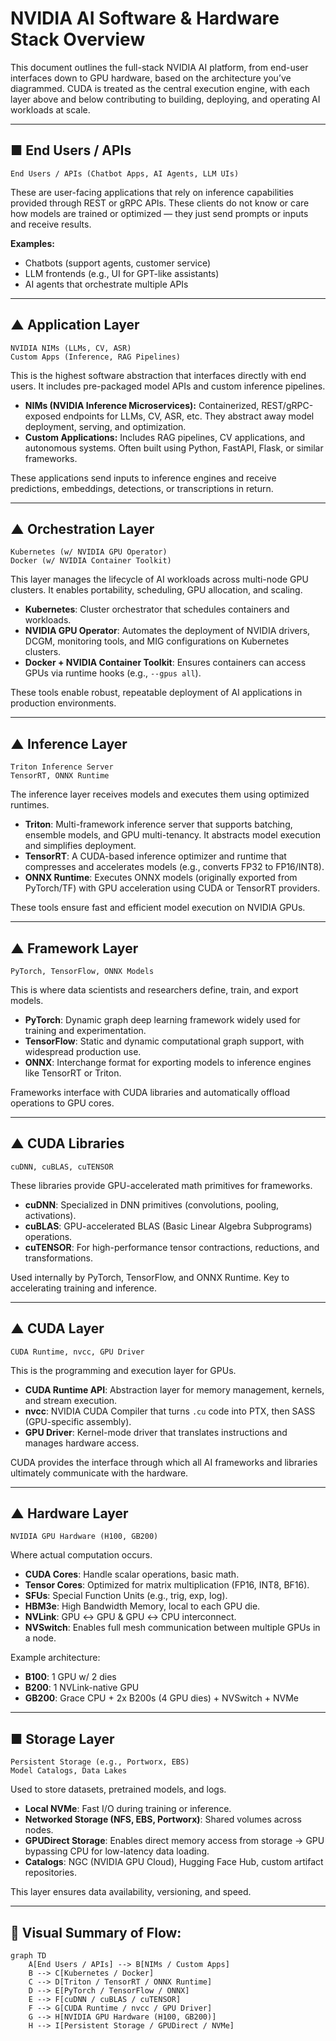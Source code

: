 # NVIDIA AI Software & Hardware Stack Overview

This document outlines the full-stack NVIDIA AI platform, from end-user interfaces down to GPU hardware, based on the architecture you’ve diagrammed. CUDA is treated as the central execution engine, with each layer above and below contributing to building, deploying, and operating AI workloads at scale.

---

## ■ End Users / APIs
```
End Users / APIs (Chatbot Apps, AI Agents, LLM UIs)
```
These are user-facing applications that rely on inference capabilities provided through REST or gRPC APIs. These clients do not know or care how models are trained or optimized — they just send prompts or inputs and receive results.

**Examples:**
- Chatbots (support agents, customer service)
- LLM frontends (e.g., UI for GPT-like assistants)
- AI agents that orchestrate multiple APIs

---

## ▲ Application Layer
```
NVIDIA NIMs (LLMs, CV, ASR)
Custom Apps (Inference, RAG Pipelines)
```
This is the highest software abstraction that interfaces directly with end users. It includes pre-packaged model APIs and custom inference pipelines.

- **NIMs (NVIDIA Inference Microservices):** Containerized, REST/gRPC-exposed endpoints for LLMs, CV, ASR, etc. They abstract away model deployment, serving, and optimization.
- **Custom Applications:** Includes RAG pipelines, CV applications, and autonomous systems. Often built using Python, FastAPI, Flask, or similar frameworks.

These applications send inputs to inference engines and receive predictions, embeddings, detections, or transcriptions in return.

---

## ▲ Orchestration Layer
```
Kubernetes (w/ NVIDIA GPU Operator)
Docker (w/ NVIDIA Container Toolkit)
```
This layer manages the lifecycle of AI workloads across multi-node GPU clusters. It enables portability, scheduling, GPU allocation, and scaling.

- **Kubernetes**: Cluster orchestrator that schedules containers and workloads.
- **NVIDIA GPU Operator**: Automates the deployment of NVIDIA drivers, DCGM, monitoring tools, and MIG configurations on Kubernetes clusters.
- **Docker + NVIDIA Container Toolkit**: Ensures containers can access GPUs via runtime hooks (e.g., `--gpus all`).

These tools enable robust, repeatable deployment of AI applications in production environments.

---

## ▲ Inference Layer
```
Triton Inference Server
TensorRT, ONNX Runtime
```
The inference layer receives models and executes them using optimized runtimes.

- **Triton**: Multi-framework inference server that supports batching, ensemble models, and GPU multi-tenancy. It abstracts model execution and simplifies deployment.
- **TensorRT**: A CUDA-based inference optimizer and runtime that compresses and accelerates models (e.g., converts FP32 to FP16/INT8).
- **ONNX Runtime**: Executes ONNX models (originally exported from PyTorch/TF) with GPU acceleration using CUDA or TensorRT providers.

These tools ensure fast and efficient model execution on NVIDIA GPUs.

---

## ▲ Framework Layer
```
PyTorch, TensorFlow, ONNX Models
```
This is where data scientists and researchers define, train, and export models.

- **PyTorch**: Dynamic graph deep learning framework widely used for training and experimentation.
- **TensorFlow**: Static and dynamic computational graph support, with widespread production use.
- **ONNX**: Interchange format for exporting models to inference engines like TensorRT or Triton.

Frameworks interface with CUDA libraries and automatically offload operations to GPU cores.

---

## ▲ CUDA Libraries
```
cuDNN, cuBLAS, cuTENSOR
```
These libraries provide GPU-accelerated math primitives for frameworks.

- **cuDNN**: Specialized in DNN primitives (convolutions, pooling, activations).
- **cuBLAS**: GPU-accelerated BLAS (Basic Linear Algebra Subprograms) operations.
- **cuTENSOR**: For high-performance tensor contractions, reductions, and transformations.

Used internally by PyTorch, TensorFlow, and ONNX Runtime. Key to accelerating training and inference.

---

## ▲ CUDA Layer
```
CUDA Runtime, nvcc, GPU Driver
```
This is the programming and execution layer for GPUs.

- **CUDA Runtime API**: Abstraction layer for memory management, kernels, and stream execution.
- **nvcc**: NVIDIA CUDA Compiler that turns `.cu` code into PTX, then SASS (GPU-specific assembly).
- **GPU Driver**: Kernel-mode driver that translates instructions and manages hardware access.

CUDA provides the interface through which all AI frameworks and libraries ultimately communicate with the hardware.

---

## ▲ Hardware Layer
```
NVIDIA GPU Hardware (H100, GB200)
```
Where actual computation occurs.

- **CUDA Cores**: Handle scalar operations, basic math.
- **Tensor Cores**: Optimized for matrix multiplication (FP16, INT8, BF16).
- **SFUs**: Special Function Units (e.g., trig, exp, log).
- **HBM3e**: High Bandwidth Memory, local to each GPU die.
- **NVLink**: GPU ↔ GPU & GPU ↔ CPU interconnect.
- **NVSwitch**: Enables full mesh communication between multiple GPUs in a node.

Example architecture:
- **B100**: 1 GPU w/ 2 dies
- **B200**: 1 NVLink-native GPU
- **GB200**: Grace CPU + 2x B200s (4 GPU dies) + NVSwitch + NVMe

---

## ■ Storage Layer
```
Persistent Storage (e.g., Portworx, EBS)
Model Catalogs, Data Lakes
```
Used to store datasets, pretrained models, and logs.

- **Local NVMe**: Fast I/O during training or inference.
- **Networked Storage (NFS, EBS, Portworx)**: Shared volumes across nodes.
- **GPUDirect Storage**: Enables direct memory access from storage → GPU bypassing CPU for low-latency data loading.
- **Catalogs**: NGC (NVIDIA GPU Cloud), Hugging Face Hub, custom artifact repositories.

This layer ensures data availability, versioning, and speed.

---

## 🧠 Visual Summary of Flow:
```mermaid
graph TD
    A[End Users / APIs] --> B[NIMs / Custom Apps]
    B --> C[Kubernetes / Docker]
    C --> D[Triton / TensorRT / ONNX Runtime]
    D --> E[PyTorch / TensorFlow / ONNX]
    E --> F[cuDNN / cuBLAS / cuTENSOR]
    F --> G[CUDA Runtime / nvcc / GPU Driver]
    G --> H[NVIDIA GPU Hardware (H100, GB200)]
    H --> I[Persistent Storage / GPUDirect / NVMe]
```
